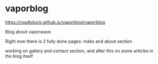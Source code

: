 # vaporblog
https://roadtoluck.github.io/vaporblog/vaporblog


Blog about vaporwave

Right now there is 2 fully done pages: index and about section

working on gallery and contact section, and after this on some articles in the blog itself